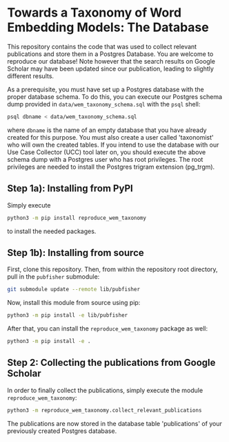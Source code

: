 # Towards a Taxonomy of Word Embedding Models: The Database

This repository contains the code that was used to collect relevant 
publications and store them in a Postgres Database.
You are welcome to reproduce our database!
Note however that the search results on Google Scholar may have been updated
since our publication, leading to slightly different results.

As a prerequisite, you must have set up a Postgres database with the proper 
database schema. To do this, you can execute our Postgres schema dump provided 
in `data/wem_taxonomy_schema.sql` with the `psql` shell:
```bash
psql dbname < data/wem_taxonomy_schema.sql
```
where `dbname` is the name of an empty database that you have already created 
for this purpose.
You must also create a user called 'taxonomist' who will own the created
tables. If you intend to use the database with our Use Case Collector (UCC)
tool later on, you should execute the above schema dump with a Postgres user 
who has root privileges.
The root privileges are needed to install the Postgres trigram extension (pg_trgm).

## Step 1a): Installing from PyPI

Simply execute
```bash
python3 -m pip install reproduce_wem_taxonomy
```
to install the needed packages.


## Step 1b): Installing from source

First, clone this repository. Then, from within the repository root directory,
pull in the `pubfisher` submodule:
```bash
git submodule update --remote lib/pubfisher
```
Now, install this module from source using pip:
```bash
python3 -m pip install -e lib/pubfisher
```
After that, you can install the `reproduce_wem_taxonomy` package as well:
```bash
python3 -m pip install -e .
```

## Step 2: Collecting the publications from Google Scholar

In order to finally collect the publications,
simply execute the module `reproduce_wem_taxonomy`:
```bash
python3 -m reproduce_wem_taxonomy.collect_relevant_publications
```

The publications are now stored in the database table 'publications' of
your previously created Postgres database.
